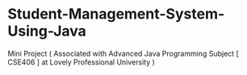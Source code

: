 # Student-Management-System-Using-Java
Mini Project ( Associated with Advanced Java Programming Subject [ CSE406 ] at Lovely Professional University )
